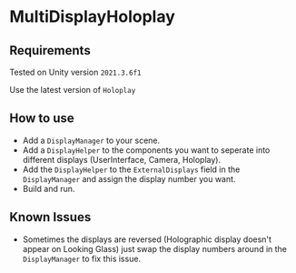 # MultiDisplayHoloplay

## Requirements

Tested on Unity version `2021.3.6f1`

Use the latest version of `Holoplay`

## How to use

- Add a `DisplayManager` to your scene.
- Add a `DisplayHelper` to the components you want to seperate into different displays (UserInterface, Camera, Holoplay).
- Add the `DisplayHelper` to the `ExternalDisplays` field in the `DisplayManager` and assign the display number you want.
- Build and run.

## Known Issues

- Sometimes the displays are reversed (Holographic display doesn't appear on Looking Glass) just swap the display numbers around in the `DisplayManager` to fix this issue.